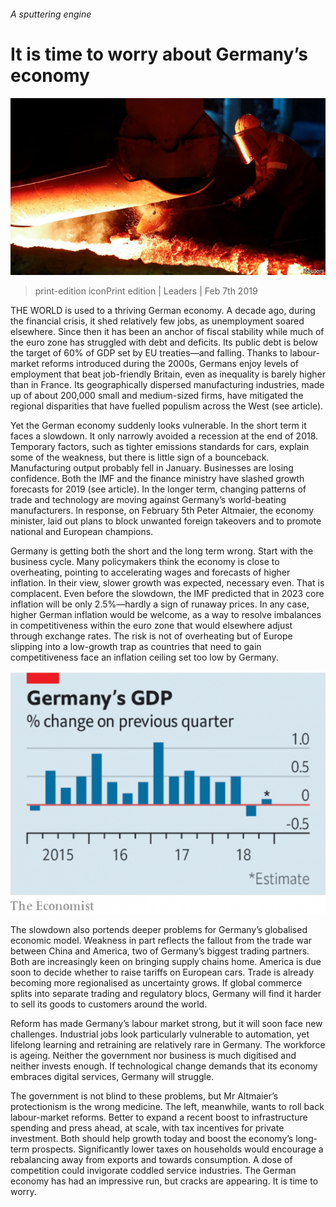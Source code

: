 ###### A sputtering engine

# It is time to worry about Germany’s economy 

![image](images/20190209_ldp004.jpg) 

> print-edition iconPrint edition | Leaders | Feb 7th 2019 

THE WORLD is used to a thriving German economy. A decade ago, during the financial crisis, it shed relatively few jobs, as unemployment soared elsewhere. Since then it has been an anchor of fiscal stability while much of the euro zone has struggled with debt and deficits. Its public debt is below the target of 60% of GDP set by EU treaties—and falling. Thanks to labour-market reforms introduced during the 2000s, Germans enjoy levels of employment that beat job-friendly Britain, even as inequality is barely higher than in France. Its geographically dispersed manufacturing industries, made up of about 200,000 small and medium-sized firms, have mitigated the regional disparities that have fuelled populism across the West (see article). 

Yet the German economy suddenly looks vulnerable. In the short term it faces a slowdown. It only narrowly avoided a recession at the end of 2018. Temporary factors, such as tighter emissions standards for cars, explain some of the weakness, but there is little sign of a bounceback. Manufacturing output probably fell in January. Businesses are losing confidence. Both the IMF and the finance ministry have slashed growth forecasts for 2019 (see article). In the longer term, changing patterns of trade and technology are moving against Germany’s world-beating manufacturers. In response, on February 5th Peter Altmaier, the economy minister, laid out plans to block unwanted foreign takeovers and to promote national and European champions. 

Germany is getting both the short and the long term wrong. Start with the business cycle. Many policymakers think the economy is close to overheating, pointing to accelerating wages and forecasts of higher inflation. In their view, slower growth was expected, necessary even. That is complacent. Even before the slowdown, the IMF predicted that in 2023 core inflation will be only 2.5%—hardly a sign of runaway prices. In any case, higher German inflation would be welcome, as a way to resolve imbalances in competitiveness within the euro zone that would elsewhere adjust through exchange rates. The risk is not of overheating but of Europe slipping into a low-growth trap as countries that need to gain competitiveness face an inflation ceiling set too low by Germany. 

![image](images/20190209_ldc211.png) 

The slowdown also portends deeper problems for Germany’s globalised economic model. Weakness in part reflects the fallout from the trade war between China and America, two of Germany’s biggest trading partners. Both are increasingly keen on bringing supply chains home. America is due soon to decide whether to raise tariffs on European cars. Trade is already becoming more regionalised as uncertainty grows. If global commerce splits into separate trading and regulatory blocs, Germany will find it harder to sell its goods to customers around the world. 

Reform has made Germany’s labour market strong, but it will soon face new challenges. Industrial jobs look particularly vulnerable to automation, yet lifelong learning and retraining are relatively rare in Germany. The workforce is ageing. Neither the government nor business is much digitised and neither invests enough. If technological change demands that its economy embraces digital services, Germany will struggle. 

The government is not blind to these problems, but Mr Altmaier’s protectionism is the wrong medicine. The left, meanwhile, wants to roll back labour-market reforms. Better to expand a recent boost to infrastructure spending and press ahead, at scale, with tax incentives for private investment. Both should help growth today and boost the economy’s long-term prospects. Significantly lower taxes on households would encourage a rebalancing away from exports and towards consumption. A dose of competition could invigorate coddled service industries. The German economy has had an impressive run, but cracks are appearing. It is time to worry. 

